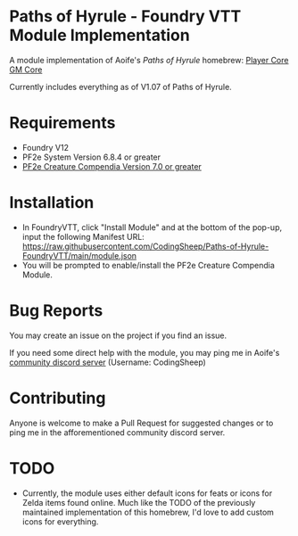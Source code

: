 # Paths of Hyrule - Foundry VTT Module Implementation
A module implementation of Aoife's *Paths of Hyrule* homebrew: [Player Core](https://scribe.pf2.tools/v/V3PlxT3q-paths-of-hyrule-player-core) [GM Core](https://scribe.pf2.tools/v/5W9RYOpZ-paths-of-hyrule-gm-core)

Currently includes everything as of V1.07 of Paths of Hyrule.

# Requirements
- Foundry V12
- PF2e System Version 6.8.4 or greater
- [PF2e Creature Compendia Version 7.0 or greater](https://github.com/TikaelSol/PF2e-Animal-Companions)

# Installation
- In FoundryVTT, click "Install Module" and at the bottom of the pop-up, input the following Manifest URL:
  https://raw.githubusercontent.com/CodingSheep/Paths-of-Hyrule-FoundryVTT/main/module.json
- You will be prompted to enable/install the PF2e Creature Compendia Module.

# Bug Reports
You may create an issue on the project if you find an issue.

If you need some direct help with the module, you may ping me in Aoife's [community discord server](https://discord.gg/jjgqESQFyd) (Username: CodingSheep)

# Contributing
Anyone is welcome to make a Pull Request for suggested changes or to ping me in the afforementioned community discord server.

# TODO
- Currently, the module uses either default icons for feats or icons for Zelda items found online. Much like the TODO of the previously maintained implementation of this homebrew, I'd love to add custom icons for everything.
